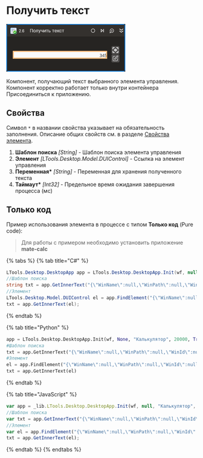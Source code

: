 # Получить текст

![](../../../resources/activities/basic/desktop/gettext-activity.png)

Компонент, получающий текст выбранного элемента управления. Компонент корректно работает только внутри контейнера Присоединиться к приложению.

## Свойства  

Символ `*` в названии свойства указывает на обязательность заполнения. Описание общих свойств см. в разделе [Свойства элемента](https://docs.primo-rpa.ru/primo-rpa/primo-studio/process/elements#svoistva-elementa).

1. **Шаблон поиска** *[String]* - Шаблон поиска элемента управления  
1. **Элемент** *[LTools.Desktop.Model.DUIControl]* - Ссылка на элемент управления  
1. **Переменная\*** *[String]* - Переменная для хранения полученного текста  
1. **Таймаут\*** *[Int32]* - Предельное время ожидания завершения процесса (мс)  

## Только код  
Пример использования элемента в процессе с типом **Только код** (Pure code):
> Для работы с примером необходимо установить приложение **mate-calc**

{% tabs %}
{% tab title="C#" %}
```csharp
LTools.Desktop.DesktopApp app = LTools.Desktop.DesktopApp.Init(wf, null, "Калькулятор", 20000, true, LTools.Desktop.Model.DesktopTypes.UIAUTOMATION);
//Шаблон поиска
string txt = app.GetInnerText("{\"WinName\":null,\"WinPath\":null,\"WinId\":null,\"AppName\":null,\"TextSearchMode\":0,\"Items\":[{\"Role\":\"editbar\",\"Items\":[]}]}");
//Элемент
LTools.Desktop.Model.DUIControl el = app.FindElement("{\"WinName\":null,\"WinPath\":null,\"WinId\":null,\"AppName\":null,\"TextSearchMode\":0,\"Items\":[{\"Role\":\"editbar\",\"Items\":[]}]}");
txt = app.GetInnerText(el);
```
{% endtab %}

{% tab title="Python" %}
```python
app = LTools.Desktop.DesktopApp.Init(wf, None, "Калькулятор", 20000, True, LTools.Desktop.Model.DesktopTypes.UIAUTOMATION)
#Шаблон поиска
txt = app.GetInnerText("{\"WinName\":null,\"WinPath\":null,\"WinId\":null,\"AppName\":null,\"TextSearchMode\":0,\"Items\":[{\"Role\":\"editbar\",\"Items\":[]}]}")
#Элемент
el = app.FindElement("{\"WinName\":null,\"WinPath\":null,\"WinId\":null,\"AppName\":null,\"TextSearchMode\":0,\"Items\":[{\"Role\":\"editbar\",\"Items\":[]}]}")
txt = app.GetInnerText(el)
```
{% endtab %}

{% tab title="JavaScript" %}
```javascript
var app = _lib.LTools.Desktop.DesktopApp.Init(wf, null, "Калькулятор", 20000, true, _lib.LTools.Desktop.Model.DesktopTypes.UIAUTOMATION);
//Шаблон поиска
var txt = app.GetInnerText("{\"WinName\":null,\"WinPath\":null,\"WinId\":null,\"AppName\":null,\"TextSearchMode\":0,\"Items\":[{\"Role\":\"editbar\",\"Items\":[]}]}");
//Элемент
var el = app.FindElement("{\"WinName\":null,\"WinPath\":null,\"WinId\":null,\"AppName\":null,\"TextSearchMode\":0,\"Items\":[{\"Role\":\"editbar\",\"Items\":[]}]}");
txt = app.GetInnerText(el);
```
{% endtab %}
{% endtabs %}
